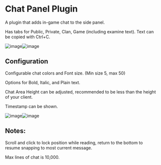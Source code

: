 # Chat Panel Plugin

A plugin that adds in-game chat to the side panel.

Has tabs for Public, Private, Clan, Game (including examine text). Text can be copied with Ctrl+C.

![image](https://github.com/Yenof/Chat-Panel/assets/122739279/0cf70f0f-879d-4328-b989-43587e80991c)![image](https://github.com/Yenof/chat-panel/assets/122739279/18919a6b-128a-4699-ae2a-436bcc29289b)






## Configuration

Configurable chat colors and Font size. (Min size 5, max 50)

Options for Bold, Italic, and Plain text. 

Chat Area Height can be adjusted, recommended to be less than the height of your client. 

Timestamp can be shown.


![image](https://github.com/Yenof/chat-panel/assets/122739279/1c04bec9-87c5-4029-9be0-a27910bef7bf)![image](https://github.com/Yenof/chat-panel/assets/122739279/01688c70-a715-4bd5-b807-215c8b4a8df5)





## Notes:

Scroll and click to lock position while reading, return to the bottom to resume snapping to most current message.

Max lines of chat is 10,000.
